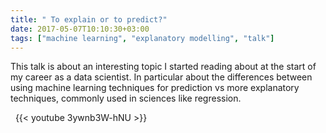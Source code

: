 ```yaml
---
title: " To explain or to predict?"
date: 2017-05-07T10:10:30+03:00
tags: ["machine learning", "explanatory modelling", "talk"]
---
```


This talk is about an interesting topic I started reading about at the start of my career as a data scientist. In particular about the differences between using machine learning techniques for prediction vs more explanatory techniques, commonly used in sciences like regression.

&nbsp;
{{< youtube 3ywnb3W-hNU >}}